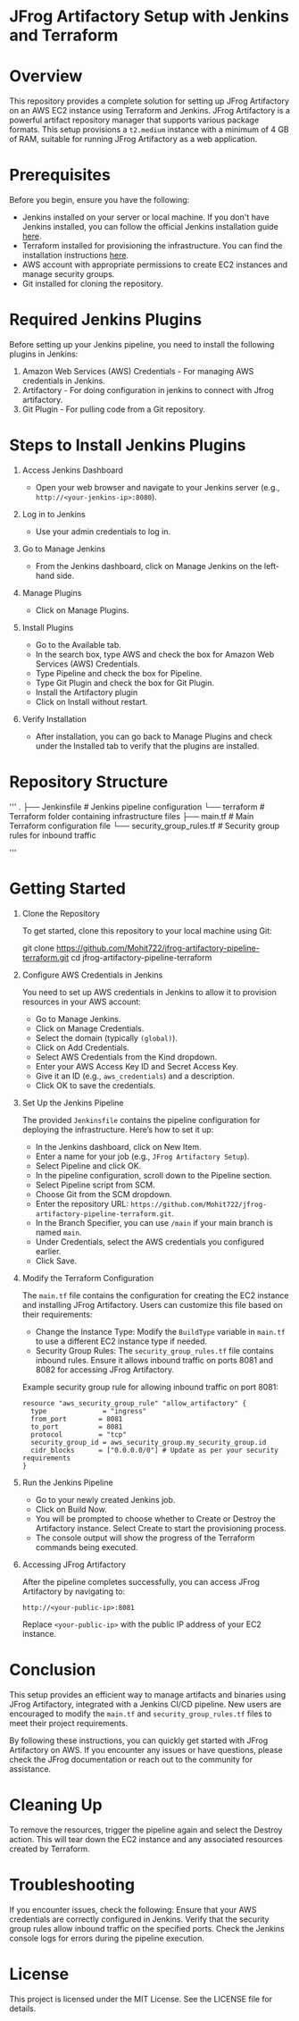 # JFrog Artifactory Setup with Jenkins and Terraform

# Overview

This repository provides a complete solution for setting up JFrog Artifactory on an AWS EC2 instance using Terraform and Jenkins. JFrog Artifactory is a powerful artifact repository manager that supports various package formats. This setup provisions a `t2.medium` instance with a minimum of 4 GB of RAM, suitable for running JFrog Artifactory as a web application.


# Prerequisites

Before you begin, ensure you have the following:

- Jenkins installed on your server or local machine. If you don't have Jenkins installed, you can follow the official Jenkins installation guide [here](https://www.jenkins.io/doc/book/installing/).
- Terraform installed for provisioning the infrastructure. You can find the installation instructions [here](https://learn.hashicorp.com/tutorials/terraform/install-cli).
- AWS account with appropriate permissions to create EC2 instances and manage security groups.
- Git installed for cloning the repository.

# Required Jenkins Plugins

Before setting up your Jenkins pipeline, you need to install the following plugins in Jenkins:

1. Amazon Web Services (AWS) Credentials - For managing AWS credentials in Jenkins.
2. Artifactory - For doing configuration in jenkins to connect with Jfrog artifactory.
3. Git Plugin - For pulling code from a Git repository.

# Steps to Install Jenkins Plugins

1. Access Jenkins Dashboard
   - Open your web browser and navigate to your Jenkins server (e.g., `http://<your-jenkins-ip>:8080`).

2. Log in to Jenkins
   - Use your admin credentials to log in.

3. Go to Manage Jenkins
   - From the Jenkins dashboard, click on Manage Jenkins on the left-hand side.

4. Manage Plugins
   - Click on Manage Plugins.

5. Install Plugins
   - Go to the Available tab.
   - In the search box, type AWS and check the box for Amazon Web Services (AWS) Credentials.
   - Type Pipeline and check the box for Pipeline.
   - Type Git Plugin and check the box for Git Plugin.
   - Install the Artifactory plugin
   - Click on Install without restart.

6. Verify Installation
   - After installation, you can go back to Manage Plugins and check under the Installed tab to verify that the plugins are installed.


# Repository Structure

'''
.
├── Jenkinsfile        # Jenkins pipeline configuration
└── terraform          # Terraform folder containing infrastructure files
    ├── main.tf       # Main Terraform configuration file
    └── security_group_rules.tf # Security group rules for inbound traffic

'''

# Getting Started

1. Clone the Repository

   To get started, clone this repository to your local machine using Git:

  
   git clone https://github.com/Mohit722/jfrog-artifactory-pipeline-terraform.git
   cd jfrog-artifactory-pipeline-terraform
 

2. Configure AWS Credentials in Jenkins

   You need to set up AWS credentials in Jenkins to allow it to provision resources in your AWS account:

   - Go to Manage Jenkins.
   - Click on Manage Credentials.
   - Select the domain (typically `(global)`).
   - Click on Add Credentials.
   - Select AWS Credentials from the Kind dropdown.
   - Enter your AWS Access Key ID and Secret Access Key.
   - Give it an ID (e.g., `aws_credentials`) and a description.
   - Click OK to save the credentials.

3. Set Up the Jenkins Pipeline

   The provided `Jenkinsfile` contains the pipeline configuration for deploying the infrastructure. Here’s how to set it up:

   - In the Jenkins dashboard, click on New Item.
   - Enter a name for your job (e.g., `JFrog Artifactory Setup`).
   - Select Pipeline and click OK.
   - In the pipeline configuration, scroll down to the Pipeline section.
   - Select Pipeline script from SCM.
   - Choose Git from the SCM dropdown.
   - Enter the repository URL: `https://github.com/Mohit722/jfrog-artifactory-pipeline-terraform.git`.
   - In the Branch Specifier, you can use `/main` if your main branch is named `main`.
   - Under Credentials, select the AWS credentials you configured earlier.
   - Click Save.

4. Modify the Terraform Configuration

   The `main.tf` file contains the configuration for creating the EC2 instance and installing JFrog Artifactory. Users can customize this file based on their requirements:

   - Change the Instance Type: Modify the `BuildType` variable in `main.tf` to use a different EC2 instance type if needed.
   - Security Group Rules: The `security_group_rules.tf` file contains inbound rules. Ensure it allows inbound traffic on ports 8081 and 8082 for accessing JFrog Artifactory.

   Example security group rule for allowing inbound traffic on port 8081:

   ```hcl
   resource "aws_security_group_rule" "allow_artifactory" {
     type              = "ingress"
     from_port        = 8081
     to_port          = 8081
     protocol         = "tcp"
     security_group_id = aws_security_group.my_security_group.id
     cidr_blocks      = ["0.0.0.0/0"] # Update as per your security requirements
   }
   ```

5. Run the Jenkins Pipeline

   - Go to your newly created Jenkins job.
   - Click on Build Now.
   - You will be prompted to choose whether to Create or Destroy the Artifactory instance. Select Create to start the provisioning process.
   - The console output will show the progress of the Terraform commands being executed.

6. Accessing JFrog Artifactory

   After the pipeline completes successfully, you can access JFrog Artifactory by navigating to:

   ```
   http://<your-public-ip>:8081
   ```

   Replace `<your-public-ip>` with the public IP address of your EC2 instance.


# Conclusion

This setup provides an efficient way to manage artifacts and binaries using JFrog Artifactory, integrated with a Jenkins CI/CD pipeline. New users are encouraged to modify the `main.tf` and `security_group_rules.tf` files to meet their project requirements.

By following these instructions, you can quickly get started with JFrog Artifactory on AWS. If you encounter any issues or have questions, please check the JFrog documentation or reach out to the community for assistance.

# Cleaning Up

To remove the resources, trigger the pipeline again and select the Destroy action. This will tear down the EC2 instance and any associated resources created by Terraform.


# Troubleshooting

If you encounter issues, check the following:
Ensure that your AWS credentials are correctly configured in Jenkins.
Verify that the security group rules allow inbound traffic on the specified ports.
Check the Jenkins console logs for errors during the pipeline execution.


# License
This project is licensed under the MIT License. See the LICENSE file for details.

